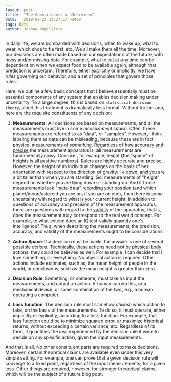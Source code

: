 ```yaml
---
layout: post
title:  "The Constituents of Decisions"
date:   2018-09-23 14:27:57 -0400
tags: bits
author: Joshua Vogelstein
---
```


In daily life, we are bombarded with decisions, when to wake up, what to wear, which shoe to tie first, etc.  We all make them all the time.  Moreover, our decisions are often made based on our expectations of the future, with noisy and/or missing data.  For example, what to eat at any time can be dependent on when we expect food to be available again, although that prediction is uncertain.  Therefore, either explicitly or implicitly, we have *rules* governing our behavior, and a set of principles that govern those rules.  

Here, we outline a few basic concepts that I believe essentially *must* be essential components of any system that enables decision making under uncertainty.  To a large degree, this is based on `statistical decision theory`, albeit this treatment is dramatically less formal.  Without further ado, here are the requisite constituents of any decision:

1. **Measurements**: All decisions are based on measurements, and all the measurements must live in some *measurement space*. Often, these measurements are referred to as "data", or "samples".  However, I think labeling them as data can be misleading, because these are in fact physical measurements of *something*.  Regardless of how [accuracy and precise](https://en.wikipedia.org/wiki/Accuracy_and_precision) the measurement apparatus is, all measurements are fundamentally noisy.  Consider, for example, height (the "space" of heights is all positive numbers).  Rulers are highly accurate and precise.  However, the height of an individual changes on the basis of her orientation with respect to the direction of gravity: lie down, and you are a bit taller than when you are standing.  So, measurements of "height" depend on whether you are lying down or standing up.  And if those measurements lack "meta-data" recording your position (and which planet/moon/asteroid you are on, if you are on one), then there is some uncertainty with regard to what is your current height.  In addition to questions of accuracy and precision of the measurement apparatus, there are questions with regard to the [validity](https://en.wikipedia.org/wiki/Validity_(statistics)) of the apparatus, that is, does the measurement truly correspond to the real world concept.  For example, to what extend does an IQ test validly quantify one's intelligence?
 Thus, when describing the measurements, the precision, accuracy, and validity of the measurements ought to be considerations.   


2. **Action Space**: If a decision must be made, the answer is one of several possible *actions*.  Technically, these actions need not be physical body actions, they could be believes as well.  For example, I can decide that I love something, or everything.  No physical action is required. Other actions include estimates, such as, the mean height of people in the world, or conclusions, such as the mean height is greater than zero.

3. **Decision Rule**:  Something, or someone, must take as input the measurements, and output an action.  A human can do this, or a mechanical devise, or some combination of the two, e.g., a human operating a computer.  

4. **Loss function**: The decision rule must somehow *choose* which action to take, on the basis of the measurements.  To do so, it must operate, either implicitly or explicitly, according to a loss function.  For example, that loss function could be to minimize squared error, or maximize historical returns, without exceeding a certain variance, etc. Regardless of its form, it quantifies the *loss* experienced by the decision rule if were to decide on  any specific action, given the input measurements.


And that is all.  No other constituent parts are required to make decisions. Moreover, certain theoretical claims are available even under this very simple setting.  For example, one can prove that a given decision rule will converge to a fixed point, regardless of the input measurements, for a given loss.   Other things are required, however, for stronger theoretical claims, which will be the subject of a future blog post.



<!-- 3. **Estimator** (or **learner**):  Something, or someone, must take as input the measurements, and output an action.  A human can do this, or a mechanical devise, or some combination of the two, e.g., a human operating a computer.  Note, however, that mechanical devises, on their own (at least for now), cannot estimate/learn without human intervention. -->
